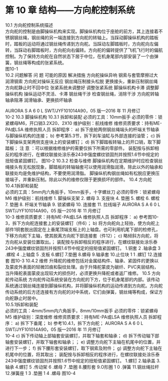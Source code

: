 # 第 10 章 结构——方向舵控制系统 
10.1 方向舵控制系统描述  
方向舵的控制是由脚操纵机构来实现。脚操纵机构位于座舱的前方，其上连接着不锈钢钢丝绳，钢丝绳的另一端连接到方向舵的转轴上。当踩动脚操纵机构的踏板时，踏板的运动将通过钢丝绳传递到方向舵。当踩动左脚踏板时，方向舵向左偏转，当踩动右脚踏板时，方向舵向右偏转。方向舵的偏转提供了飞机飞行时的偏航控制。为了保持方向舵在自然状态下居于中位，在机身尾部内部安装了一个由弹簧，钢丝绳等构成的张紧系统。  
 图10-1  
10.2 问题解答 
问    题 可能的原因 解决措施 
方向舵操纵异响 钢索与套管摩擦过大 润滑钢索 
方向舵对操纵无反应 钢丝绳压制接头松脱 更换接头，重新压制钢丝绳
方向舵静止时不回中位 张紧系统未调整好 调整张紧系统 脚操纵机构卡滞 调整脚操纵机构 
操纵运动不灵活、卡滞 钢丝绳干涉 检查钢丝绳，消除干涉 方向舵转轴轴承阻滞 润滑轴承、更换损坏轴承 
 
AURORA  S A 6 0 L           SWT/JYF101014A90，05 版—2016 年 11 月修订  
10-2 10.3 脚操纵机构 
10.3.1 拆卸和装配 
必须的工具：10mm扳手 必须的零件：锁紧螺母M6，开口销3.2X20、2X10 维护级别：航线维修 维修资质要求：持有ME-PA或LSA 维修执照人员 拆卸程序： a) 拆下座舱两侧钢丝绳端头的杆端关节轴承与脚操纵机构的连接；  b) 参考第5.3节，拆下刹车油缸与外部连接的油管； c) 拆下脚操纵支架两侧支座块上的安装螺钉； d) 拆下脚踏板转轴上的开口销，取下脚踏板； 
  注 意  ：可以根据维修维护的需要仅拆下所需的零部件。 
装配按与拆卸相反的程序进行，在螺纹联接处涂乐泰243中强度螺纹锁固剂并按照1.6节中规定的扭矩值紧固螺钉。 
 图10-2 
10.3.2 检查与维修 
脚操纵机构在定期维护时应检查钢丝绳接头有无松脱现象，脚踏板的转轴轴套可以使用润滑脂润滑。除此以外的轴承和联接处均是免维护结构，不要使用润滑脂。  脚操纵机构钢丝绳如有松脱应更换压接端子，并重新压制。除此以外的维修仅限于更换损坏的部件。 
10.4 方向舵 
10.4.1拆卸和装配  
必须的工具：5mm内六角扳手，10mm扳手，十字螺丝刀 必须的零件：锁紧螺母M6 维护级别：航线维修 1. 脚操纵支架 2. 螺母 3. 支座块 4. 垫圈 5. 螺栓 6. 螺栓 7. 垫圈 8. 杆端关节轴承 9. 锁紧螺母 10. 连接套 11. 拉线端子 
AURORA  S A 6 0 L           SWT/JYF101014A90，05 版—2016 年 11 月修订  
10-3 维修资质要求：持有ME-PA或LSA 维修执照人员 拆卸程序： a) 参考图10-3，拆下方向舵连接套上的安装螺钉（件6）； b) 将方向舵向上轻抬，使方向舵上部件1铜套脱出固定在上垂尾顶端支板上的上轴盘。也可利用机尾下部的检修孔，下移方向舵下主轴，使其脱离方向舵下部连接套（件12）； c) 略倾斜方向舵，将方向舵从安装位置取出。； 装配按与拆卸相反的程序进行，在螺纹联接处涂乐泰243中强度螺纹锁固剂并按照1.6节中规定的扭矩值紧固螺钉。 
 1.铜套  2 .轴承盘  3 .螺栓  4 .上轴盘  5 .支板  6.螺钉  7.垫圈 8.螺母  9.轴承套  10.止位块  1 1 .螺钉  12.连接套 图10-3 
10.4.2 维修 
升降舵的维修包括对金属结构件、轴承、紧固件的更换以及蒙皮外表面的轻微凹痕和裂纹处理。由于升降舵蒙皮为碳纤、PVC夹层结构，当升降舵表面蒙皮出现较大的损伤时，必须更换升降舵或者返厂维修。 
10.5 方向舵传动系统 
方向舵传动系统安装在方向舵的下方，位于机身尾部的内部。该传动系统通过钢丝绳连接到脚操纵机构，并将脚操纵机构的运动传递到方向舵。方向舵传动系统的后方还连接有方向舵的对中系统，它们由弹簧，钢丝绳等构成，保证方向舵静止时居中。  
10.5.1拆卸和装配  
必须的工具：4mm/5mm内六角扳手，8mm/10mm扳手 必须的零件：锁紧螺母M5 维护级别：深度维修 维修资质要求：持有ME-PA或LSA 维修执照人员 拆卸程序： a) 拆下下垂尾； b) 参考10.4.1，拆下方向舵； 
AURORA  S A 6 0 L           SWT/JYF101014A90，05 版—2016 年 11 月修订  
10-4 c) 拆下传动轴上部轴套安装螺钉，并取下轴套和轴承；  d) 拆下传动轴下部轴套安装螺钉，并取下轴套和轴承；；  e) 调整方向舵下主轴在机尾中的位置，并进行下一步；  f) 拆下腰形套安装螺钉，取下钢索及附件； g) 调整方向舵下主轴在机尾中的位置，将其取出； 装配按与拆卸相反的程序进行，在螺纹联接处涂乐泰243中强度螺纹锁固剂并按照1.6节中规定的扭矩值紧固螺钉。 
 1.螺钉  2.轴承盖  3.轴承  4.螺钉  5 .传动架  6 .螺母  7 .垫圈  8.腰形套 9.O形圈  1 0 .弹簧  11.钢丝绳拉杆  12.弹簧座  1 3 .垫圈  1 4 .螺母 图10-4 